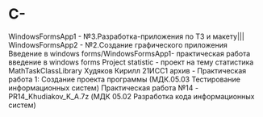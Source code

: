 # C-
WindowsFormsApp1 - №3.Разработка-приложения по ТЗ и макету|||
WindowsFormsApp2 - №2.Создание графического приложения
Введение в windows forms/WindowsFormsApp1- практическая работа введение в windows forms
Project statistic - проект на тему статистика
MathTaskClassLibrary Худяков Кирилл 21ИСС1 архив - Практическая работа 1: Создание проекта программы (МДК.05.03 Тестирование информационных систем)
Практическая работа №14 - PR14_Khudiakov_K_A.7z (МДК 05.02 Разработка кода информационных систем)
